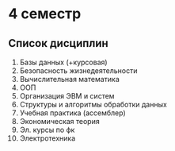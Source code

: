 # 4 семестр
## Список дисциплин
1. Базы данных (+курсовая)
2. Безопасность жизнедеятельности
3. Вычислительная математика
4. ООП
5. Организация ЭВМ и систем
6. Структуры и алгоритмы обработки данных
7. Учебная практика (ассемблер)
8. Экономическая теория
9. Эл. курсы по фк
10. Электротехника
